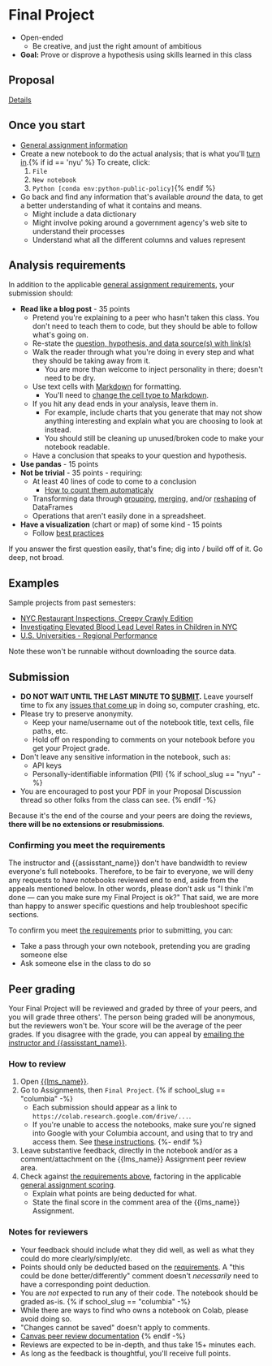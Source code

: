 # Final Project

- Open-ended
  - Be creative, and just the right amount of ambitious
- **Goal:** Prove or disprove a hypothesis using skills learned in this class

## Proposal

[Details](https://python-public-policy.afeld.me/en/{{school_slug}}/final_project/proposal.html)

## Once you start

- [General assignment information](https://python-public-policy.afeld.me/en/{{school_slug}}/assignments.html)
- Create a new notebook to do the actual analysis; that is what you'll [turn in](#submission).{% if id == 'nyu' %} To create, click:
  1. `File`
  1. `New notebook`
  1. `Python [conda env:python-public-policy]`{% endif %}
- Go back and find any information that's available _around_ the data, to get a better understanding of what it contains and means.
  - Might include a data dictionary
  - Might involve poking around a government agency's web site to understand their processes
  - Understand what all the different columns and values represent

## Analysis requirements

In addition to the applicable [general assignment requirements](https://python-public-policy.afeld.me/en/{{school_slug}}/syllabus.html#assignment-scoring), your submission should:

<!-- make sure edits here are reflected in extras/scripts/final_project_check.py -->

- **Read like a blog post** - 35 points
  - Pretend you're explaining to a peer who hasn't taken this class. You don't need to teach them to code, but they should be able to follow what's going on.
  - Re-state the [question, hypothesis, and data source(s) with link(s)](https://python-public-policy.afeld.me/en/{{school_slug}}/final_project/proposal.html#format)
  - Walk the reader through what you're doing in every step and what they should be taking away from it.
    - You are more than welcome to inject personality in there; doesn't need to be dry.
  - Use text cells with [Markdown](https://www.markdownguide.org/basic-syntax/) for formatting.
    - You'll need to [change the cell type to Markdown](https://jupyter-notebook.readthedocs.io/en/stable/examples/Notebook/Working%20With%20Markdown%20Cells.html#Markdown-Cells).
  - If you hit any dead ends in your analysis, leave them in.
    - For example, include charts that you generate that may not show anything interesting and explain what you are choosing to look at instead.
    - You should still be cleaning up unused/broken code to make your notebook readable.
  - Have a conclusion that speaks to your question and hypothesis.
- **Use pandas** - 15 points
- **Not be trivial** - 35 points - requiring:
  - At least 40 lines of code to come to a conclusion
    - [How to count them automaticaly](https://python-public-policy.afeld.me/en/{{school_slug}}/final_project/resources.html#counting-lines-of-code)
  - Transforming data through [grouping](https://pandas.pydata.org/pandas-docs/stable/user_guide/groupby.html), [merging](https://pandas.pydata.org/pandas-docs/stable/user_guide/merging.html#database-style-dataframe-or-named-series-joining-merging), and/or [reshaping](https://pandas.pydata.org/docs/user_guide/reshaping.html) of DataFrames
  - Operations that aren't easily done in a spreadsheet.
- **Have a visualization** (chart or map) of some kind - 15 points
  - Follow [best practices](https://xdgov.github.io/data-design-standards/)

If you answer the first question easily, that's fine; dig into / build off of it. Go deep, not broad.

## Examples

Sample projects from past semesters:

- [NYC Restaurant Inspections, Creepy Crawly Edition](https://python-public-policy.afeld.me/en/{{school_slug}}/final_project/creepy_crawly.html)
- [Investigating Elevated Blood Lead Level Rates in Children in NYC](https://python-public-policy.afeld.me/en/{{school_slug}}/final_project/lead.html)
- [U.S. Universities - Regional Performance](https://python-public-policy.afeld.me/en/{{school_slug}}/final_project/universities.html)

Note these won't be runnable without downloading the source data.

## Submission

- **DO NOT WAIT UNTIL THE LAST MINUTE TO [SUBMIT](https://python-public-policy.afeld.me/en/{{school_slug}}/assignments.html).** Leave yourself time to fix any [issues that come up](https://python-public-policy.afeld.me/en/{{school_slug}}/assignments.html#common-issues) in doing so, computer crashing, etc.
- Please try to preserve anonymity.
  - Keep your name/username out of the notebook title, text cells, file paths, etc.
  - Hold off on responding to comments on your notebook before you get your Project grade.
- Don't leave any sensitive information in the notebook, such as:
  - API keys
  - Personally-identifiable information (PII)
{% if school_slug == "nyu" -%}
- You are encouraged to post your PDF in your Proposal Discussion thread so other folks from the class can see.
{% endif -%}

Because it's the end of the course and your peers are doing the reviews, **there will be no extensions or resubmissions**.

### Confirming you meet the requirements

The instructor and {{assisstant_name}} don't have bandwidth to review everyone's full notebooks. Therefore, to be fair to everyone, we will deny any requests to have notebooks reviewed end to end, aside from the appeals mentioned below. In other words, please don't ask us "I think I'm done — can you make sure my Final Project is ok?" That said, we are more than happy to answer specific questions and help troubleshoot specific sections.

To confirm you meet [the requirements](#analysis-requirements) prior to submitting, you can:

- Take a pass through your own notebook, pretending you are grading someone else
- Ask someone else in the class to do so

## Peer grading

Your Final Project will be reviewed and graded by three of your peers, and you will grade three others'. The person being graded will be anonymous, but the reviewers won't be. Your score will be the average of the peer grades. If you disagree with the grade, you can appeal by [emailing the instructor and {{assisstant_name}}](https://python-public-policy.afeld.me/en/{{school_slug}}/syllabus.html#instructor-information).

### How to review

1. Open [{{lms_name}}]({{lms_url}}).
1. Go to Assignments, then `Final Project`.
{% if school_slug == "columbia" -%}
   - Each submission should appear as a link to `https://colab.research.google.com/drive/...`.
   - If you're unable to access the notebooks, make sure you're signed into Google with your Columbia account, and using that to try and access them. See [these instructions](https://support.google.com/docs/answer/6211862).
{%- endif %}
1. Leave substantive feedback, directly in the notebook and/or as a comment/attachment on the {{lms_name}} Assignment peer review area.
1. Check against [the requirements above](#analysis-requirements), factoring in the applicable [general assignment scoring](https://python-public-policy.afeld.me/en/{{school_slug}}/syllabus.html#assignment-scoring).
   - Explain what points are being deducted for what.
   - State the final score in the comment area of the {{lms_name}} Assignment.

### Notes for reviewers

- Your feedback should include what they did well, as well as what they could do more clearly/simply/etc.
- Points should only be deducted based on the [requirements](#analysis-requirements). A "this could be done better/differently" comment doesn't _necessarily_ need to have a corresponding point deduction.
- You are _not_ expected to run any of their code. The notebook should be graded as-is.
{% if school_slug == "columbia" -%}
- While there are ways to find who owns a notebook on Colab, please avoid doing so.
- "Changes cannot be saved" doesn't apply to comments.
- [Canvas peer review documentation](https://community.canvaslms.com/t5/Student-Guide/How-do-I-submit-a-peer-review-to-an-assignment/ta-p/293)
{% endif -%}
- Reviews are expected to be in-depth, and thus take 15+ minutes each.
- As long as the feedback is thoughtful, you'll receive full points.
